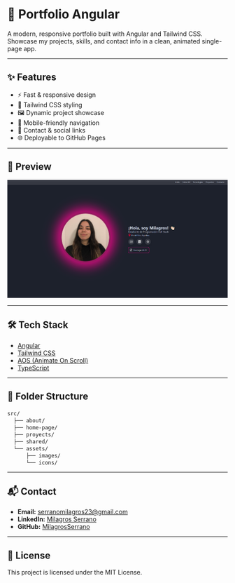 # 🚀 Portfolio Angular

A modern, responsive portfolio built with Angular and Tailwind CSS.  
Showcase my projects, skills, and contact info in a clean, animated single-page app.

---

## ✨ Features

- ⚡ Fast & responsive design
- 🎨 Tailwind CSS styling
- 🖼️ Dynamic project showcase
- 📱 Mobile-friendly navigation
- 📨 Contact & social links
- 🌐 Deployable to GitHub Pages

---

## 📸 Preview

![Portfolio Screenshot](src/assets/images/screenshot.png)

---

## 🛠️ Tech Stack

- [Angular](https://angular.io/)
- [Tailwind CSS](https://tailwindcss.com/)
- [AOS (Animate On Scroll)](https://michalsnik.github.io/aos/)
- [TypeScript](https://www.typescriptlang.org/)


---

## 📂 Folder Structure

```
src/
  ├── about/
  ├── home-page/
  ├── proyects/
  ├── shared/
  └── assets/
      ├── images/
      └── icons/
```

---

## 📬 Contact

- **Email:** serranomilagros23@gmail.com
- **LinkedIn:** [Milagros Serrano](https://www.linkedin.com/in/milagros-serrano-4a49b7307/)
- **GitHub:** [MilagrosSerrano](https://github.com/MilagrosSerrano)

---

## 📝 License

This project is licensed under the MIT License.
